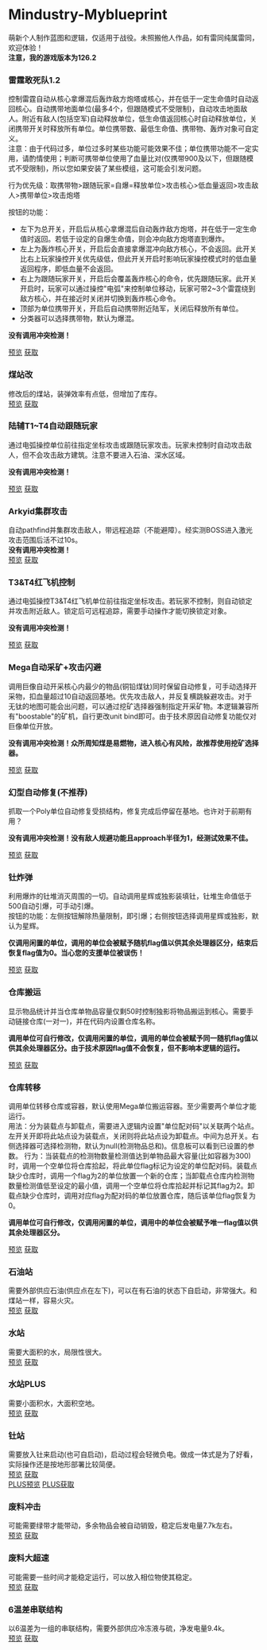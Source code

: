 # Mindustry-Myblueprint
萌新个人制作蓝图和逻辑，仅适用于战役。未照搬他人作品，如有雷同纯属雷同，欢迎体验！<br>
**注意，我的游戏版本为126.2**<br>

### 雷霆敢死队1.2
控制雷霆自动从核心拿爆混后轰炸敌方炮塔或核心，并在低于一定生命值时自动返回核心。自动携带地面单位(最多4个，但跟随模式不受限制)，自动攻击地面敌人。附近有敌人(包括空军)自动释放单位，低生命值返回核心时自动释放单位，关闭携带开关时释放所有单位。单位携带数、最低生命值、携带物、轰炸对象可自定义。<br>
注意：由于代码过多，单位过多时某些功能可能效果不佳；单位携带功能不一定实用，请酌情使用；判断可携带单位使用了血量比对(仅携带900及以下，但跟随模式不受限制)，所以您如果安装了某些模组，这可能会引发问题。<br>

行为优先级：取携带物>跟随玩家=自爆=释放单位>攻击核心>低血量返回>攻击敌人>携带单位>攻击炮塔<br>

按钮的功能：<br>
* 左下为总开关，开启后从核心拿爆混后自动轰炸敌方炮塔，并在低于一定生命值时返回。若低于设定的自爆生命值，则会冲向敌方炮塔直到爆炸。<br>
* 左上为轰炸核心开关，开启后会直接拿爆混冲向敌方核心，不会返回。此开关比右上玩家操控开关优先级低，但此开关开启时影响玩家操控模式时的低血量返回程序，即低血量不会返回。<br>
* 右上为跟随玩家开关，开启后会覆盖轰炸核心的命令，优先跟随玩家。此开关开启时，玩家可以通过操控"电弧"来控制单位移动，玩家可带2~3个雷霆绕到敌方核心，并在接近时关闭并切换到轰炸核心命令。<br>
* 顶部为单位携带开关，开启后自动携带附近陆军，关闭后释放所有单位。<br>
* 分类器可以选择携带物，默认为爆混。<br>

**没有调用冲突检测！**<br>

[预览](https://cdn.jsdelivr.net/gh/Hexrotor/Mindustry-Myblueprint/boom1.2.jpg)
[获取](https://cdn.jsdelivr.net/gh/Hexrotor/Mindustry-Myblueprint/boom1.2.txt)<br>

### 煤站改
修改后的煤站，装弹效率有点低，但增加了库存。<br>
[预览](https://cdn.jsdelivr.net/gh/Hexrotor/Mindustry-Myblueprint/coal2.png)
[获取](https://cdn.jsdelivr.net/gh/Hexrotor/Mindustry-Myblueprint/coal2.txt)<br>

### 陆辅T1~T4自动跟随玩家
通过电弧操控单位前往指定坐标攻击或跟随玩家攻击。玩家未控制时自动攻击敌人，但不会攻击敌方建筑。注意不要进入石油、深水区域。<br>

**没有调用冲突检测！**<br>

[预览](https://cdn.jsdelivr.net/gh/Hexrotor/Mindustry-Myblueprint/followplayer.jpg)
[获取](https://cdn.jsdelivr.net/gh/Hexrotor/Mindustry-Myblueprint/followplayer.txt)<br>

### Arkyid集群攻击
自动pathfind并集群攻击敌人，带远程追踪（不能避障）。经实测BOSS进入激光攻击范围后活不过10s。<br>
**没有调用冲突检测！**<br>
[预览](https://cdn.jsdelivr.net/gh/Hexrotor/Mindustry-Myblueprint/arkyid.jpg)
[获取](https://cdn.jsdelivr.net/gh/Hexrotor/Mindustry-Myblueprint/arkyid.txt)<br>

### T3&T4红飞机控制
通过电弧操控T3&T4红飞机单位前往指定坐标攻击。若玩家不控制，则自动锁定并攻击附近敌人。锁定后可远程追踪，需要手动操作才能切换锁定对象。<br>

**没有调用冲突检测！**<br>

[预览](https://cdn.jsdelivr.net/gh/Hexrotor/Mindustry-Myblueprint/airctrl.jpg)
[获取](https://cdn.jsdelivr.net/gh/Hexrotor/Mindustry-Myblueprint/airctrl.txt)<br>

### Mega自动采矿+攻击闪避
调用巨像自动开采核心内最少的物品(铜铅煤钛)同时保留自动修复，可手动选择开采物，扣血量超过10自动返回基地。优先攻击敌人，并反复横跳躲避攻击。对于无钛的地图可能会出问题，可以通过挖矿选择器强制指定开采矿物。本逻辑兼容所有"boostable"的矿机，自行更改unit bind即可。由于技术原因自动修复功能仅对巨像单位开放。<br>

**没有调用冲突检测！众所周知煤是易燃物，进入核心有风险，故推荐使用挖矿选择器。**<br>

[预览](https://cdn.jsdelivr.net/gh/Hexrotor/Mindustry-Myblueprint/megaplus.jpg)
[获取](https://cdn.jsdelivr.net/gh/Hexrotor/Mindustry-Myblueprint/megaplus.txt)<br>

### 幻型自动修复(不推荐)
抓取一个Poly单位自动修复受损结构，修复完成后停留在基地。也许对于前期有用？<br>

**没有调用冲突检测！没有敌人规避功能且approach半径为1，经测试效果不佳。**<br>

[预览](https://cdn.jsdelivr.net/gh/Hexrotor/Mindustry-Myblueprint/polyrepair.jpg)
[获取](https://cdn.jsdelivr.net/gh/Hexrotor/Mindustry-Myblueprint/polyrepair.txt)<br>

### 钍炸弹
利用爆炸的钍堆消灭周围的一切。自动调用星辉或独影装填钍，钍堆生命值低于500自动引爆，可手动引爆。<br>
按钮的功能：左侧按钮解除热量限制，即引爆；右侧按钮选择调用星辉或独影，默认为星辉。<br>

**仅调用闲置的单位，调用的单位会被赋予随机flag值以供其余处理器区分，结束后恢复flag值为0。当心您的支援单位被误伤！**<br>

[预览](https://cdn.jsdelivr.net/gh/Hexrotor/Mindustry-Myblueprint/autoboom.jpg)
[获取](https://cdn.jsdelivr.net/gh/Hexrotor/Mindustry-Myblueprint/autoboom.txt)<br>

### 仓库搬运
显示物品统计并当仓库单物品容量仅剩50时控制独影将物品搬运到核心。需要手动链接仓库(一对一)，并在代码内设置仓库名称。<br>

**调用单位可自行修改，仅调用闲置的单位，调用的单位会被赋予同一随机flag值以供其余处理器区分。由于技术原因flag值不会恢复，但不影响本逻辑的运行。**<br>

[预览](https://cdn.jsdelivr.net/gh/Hexrotor/Mindustry-Myblueprint/itemtrans.jpg)
[获取](https://cdn.jsdelivr.net/gh/Hexrotor/Mindustry-Myblueprint/itemtrans.txt)<br>

### 仓库转移
调用单位转移仓库或容器，默认使用Mega单位搬运容器。至少需要两个单位才能运行。<br>
用法：分为装载点与卸载点，需要进入逻辑内设置"单位配对码"以关联两个站点。左开关开即将此站点设为装载点，关闭则将此站点设为卸载点。中间为总开关。右侧选择器可选择检测物，默认为null(检测物品总和)。信息板可以看到已设置的参数。
行为：当装载点的检测物数量检测值达到单物品最大容量(比如容器为300)时，调用一个空单位将仓库拾起，将此单位flag标记为设定的单位配对码。装载点缺少仓库时，调用一个flag为2的单位放置一个新的仓库；当卸载点仓库内检测物数量检测值低至设定的最小值，调用一个空单位将仓库拾起并标记其flag为2。卸载点缺少仓库时，调用对应flag为配对码的单位放置仓库，随后该单位flag恢复为0。

**调用单位可自行修改，仅调用闲置的单位，调用中的单位会被赋予唯一flag值以供其余处理器区分。**<br>

[预览](https://cdn.jsdelivr.net/gh/Hexrotor/Mindustry-Myblueprint/paytrans.jpg)
[获取](https://cdn.jsdelivr.net/gh/Hexrotor/Mindustry-Myblueprint/paytrans.txt)<br>

### 石油站
需要外部供应石油(供应点在左下)，可以在有石油的状态下自启动，非常强大。和煤站一样，容易火灾。<br>
[预览](https://cdn.jsdelivr.net/gh/Hexrotor/Mindustry-Myblueprint/petroleum.png)
[获取](https://cdn.jsdelivr.net/gh/Hexrotor/Mindustry-Myblueprint/petroleum.txt)<br>

### 水站
需要大面积的水，局限性很大。<br>
[预览](https://cdn.jsdelivr.net/gh/Hexrotor/Mindustry-Myblueprint/water.png)
[获取](https://cdn.jsdelivr.net/gh/Hexrotor/Mindustry-Myblueprint/water.txt)<br>

### 水站PLUS
需要小面积水，大面积空地。<br>
[预览](https://cdn.jsdelivr.net/gh/Hexrotor/Mindustry-Myblueprint/waterplus.png)
[获取](https://cdn.jsdelivr.net/gh/Hexrotor/Mindustry-Myblueprint/waterplus.txt)<br>

### 钍站
需要放入钍来启动(也可自启动)，启动过程会轻微负电。做成一体式是为了好看，实际操作还是按地形部署比较简便。<br>
[预览](https://cdn.jsdelivr.net/gh/Hexrotor/Mindustry-Myblueprint/tu.png)
[获取](https://cdn.jsdelivr.net/gh/Hexrotor/Mindustry-Myblueprint/tu.txt)<br>
[PLUS预览](https://cdn.jsdelivr.net/gh/Hexrotor/Mindustry-Myblueprint/tuplus.png)
[PLUS获取](https://cdn.jsdelivr.net/gh/Hexrotor/Mindustry-Myblueprint/tuplus.txt)<br>

### 废料冲击
可能需要绿带才能带动，多余物品会被自动销毁，稳定后发电量7.7k左右。<br>
[预览](https://cdn.jsdelivr.net/gh/Hexrotor/Mindustry-Myblueprint/reactor.jpg)
[获取](https://cdn.jsdelivr.net/gh/Hexrotor/Mindustry-Myblueprint/reactor.txt)<br>

### 废料大超速
可能需要一些时间才能稳定运行，可以放入相位物使其稳定。<br>
[预览](https://cdn.jsdelivr.net/gh/Hexrotor/Mindustry-Myblueprint/fwbooster.jpg)
[获取](https://cdn.jsdelivr.net/gh/Hexrotor/Mindustry-Myblueprint/fwbooster.txt)<br>

### 6温差串联结构
以6温差为一组的串联结构，需要外部供应冷冻液与硫，净发电量9.4k。<br>
[预览](https://cdn.jsdelivr.net/gh/Hexrotor/Mindustry-Myblueprint/tgen.jpg)
[获取](https://cdn.jsdelivr.net/gh/Hexrotor/Mindustry-Myblueprint/tgen.txt)<br>
